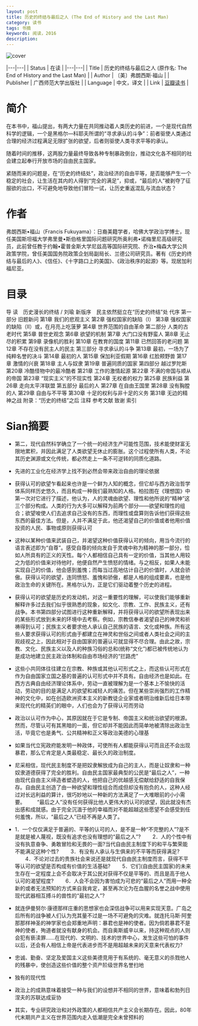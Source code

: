 ```yaml
---
layout: post
title: 历史的终结与最后之人 (The End of History and the Last Man)
category: 读书
tags: 书摘
keywords: 阅读，2016
description: 
---
```


![cover](https://img3.doubanio.com/lpic/s27713956.jpg "历史的终结与最后之人")

|---|---|
| Status | 在读 |
|---|---|
| Title | 历史的终结与最后之人 (原作名: The End of History and the Last Man) |
| Author | 〔美〕弗朗西斯·福山 |
| Publisher | 广西师范大学出版社 |
| Language | 中文，译文 |
| Link | [豆瓣读书](https://book.douban.com/subject/25908550/ ) |

# 简介

在本书中，福山提出，有两大力量在共同推动着人类历史的前进，一个是现代自然科学的逻辑，一个是黑格尔—科耶夫所谓的“寻求承认的斗争”：前者驱使人类通过合理的经济过程满足无限扩张的欲望，后者则驱使人类寻求平等的承认。

随着时间的推移，这两股力量最终导致各种专制暴政倒台，推动文化各不相同的社会建立起奉行开放市场的自由民主国家。

紧随而来的问题是，在“历史的终结处”，政治经济的自由平等，是否能够产生一个稳定的社会，让生活在其内的人得到“完全的满足”，抑或，“最后的人”被剥夺了征服欲的出口，不可避免地导致他们冒险一试，让历史重返混乱与流血状态？

# 作者
  
弗朗西斯•福山（Francis Fukuyama）：日裔美籍学者，哈佛大学政治学博士，现任美国斯坦福大学弗里曼•斯伯格里国际问题研究所奥利弗•诺梅里尼高级研究员，此前曾任教于约翰•霍普金斯大学尼兹高等国际研究院、乔治•梅森大学公共政策学院，曾任美国国务院政策企划局副局长、兰德公司研究员。著有《历史的终结与最后的人》、《信任》、《十字路口上的美国》、《政治秩序的起源》等。现居加利福尼亚。

# 目录

导 读　历史漫长的终结 / 刘瑜
新版序　民主依然挺立在“历史的终结”处
代序
第一部分 旧题新问
第1章 我们的悲观主义
第2章 强权国家的缺陷（I）
第3章 强权国家的缺陷（II）或，在月亮上吃菠萝
第4章 世界范围的自由革命
第二部分 人类的古老时代
第5章 普世史观念
第6章 欲望的机制
第7章 大门口没有野蛮人
第8章 无止尽的积累
第9章 录像机的胜利
第10章 在教育的国度
第11章 已然回答的老问题
第12章 不存在没有民主人的民主
第三部分 寻求承认的斗争
第13章 最初，一场为了纯粹名誉的决斗
第14章 最初的人
第15章 保加利亚假期
第16章 红脸颊野兽
第17章 激情的兴衰
第18章 主人与奴隶
第19章 普遍同质的国家
第四部分 越过罗陀斯
第20章 冷酷怪物中的最冷酷者
第21章 工作的激情起源
第22章 不满的帝国与顺从的帝国
第23章 “现实主义”的不现实性
第24章 无权者的权力
第25章 民族利益
第26章 走向太平洋联盟
第五部分 最后的人
第27章 在自由王国里
第28章 没有胸膛的人
第29章 自由与不平等
第30章 十足的权利与非十足的义务
第31章 无边的精神之战
附录：“历史的终结”之后
注释
参考文献
致谢
索引

# Sian摘要

- 第二，现代自然科学确立了一个统一的经济生产可能性范围，技术能使财富无限地累积，并因此满足了人类欲望无休止的膨胀。这个过程使所有人类，不论其历史渊源或文化传统，都必然走上一条不可逆转的同质化道路。

- 先进的工业化在经济学上找不到必然会带来政治自由的理论依据

- 获得认可的欲望乍看起来也许是一个鲜为人知的概念，但它却与西方政治哲学体系同样历史悠久，而且构成一种我们最熟知的人格。柏拉图在《理想国》中第一次对它进行了描述，他认为，人的灵魂由欲望、理性和他所说的“精神”这三个部分构成。人类的行为大多可以解释为前两个部分——欲望和理性的组合；欲望唆使人们去追求自己没有的东西，而理性或盘算则告诉他们获得这些东西的最佳方法。但是，人并不满足于此，他还渴望自己的价值或者他用价值投资的人民、事物或原则获得认可

- 这种以某种价值来武装自己，并渴望这种价值获得认可的倾向，用当今流行的语言表述即为“自尊”。感受自尊的倾向发自于灵魂中称为精神的那一部分，恰如人所具有的正义的天性。每个人都相信自己具有一定的价值，当其他人用较之为低的价值来对待他时，他便自然产生愤怒的情绪。与之相反，如果人未能实现自己的价值，他会感到羞愧；而每当过高地估计自己的价值时，人就会骄傲。获得认可的欲望，连同愤怒、羞愧和骄傲，都是人格的组成要素，也是他政治生命的关键所在。黑格尔认为，正是它们驱动着整个历史的进程。

- 获得认可的欲望是历史的发动机，对这一重要性的理解，可以使我们能够重新解释许多过去我们似乎很熟悉的现象，如文化、宗教、工作、民族主义，还有战争。本书第四部分试图进行这种重新解释，并将获得认可的欲望所表现出来的某些形式放到未来的环境中去考察。例如，宗教信奉者渴望自己的神灵和祈祷得到认可；民族主义者要求他人承认自己民族的语言、文化或种族。所有这些人要求获得认可的形式由于都建立在神灵和世俗之间或者人类社会之间的主观歧视之上，因此相对于自由国家的普遍认可就显得不尽合理。由此之故，宗教、文化、民族主义以及人的种族习俗的总和(统称“文化”)都已被传统地认为是成功地建立民主政治体制和自由市场经济的“拦路虎”

- 这些小共同体往往建立在宗教、种族或其他认可形式之上，而这些认可形式在作为自由国家立国之基的普遍的认可形式中并不具有。自由经济也是如此。在西方古典自由经济理论体系中，劳动一直被理解为是一个基本上不愉快的活动，劳动的目的是满足人的欲望和减轻人的痛苦。但在某些崇尚强烈的工作精神的文化中，如在创造欧洲资本主义的新教徒企业家或者明治维新后给日本带来现代化的精英们的眼中，人们也会为了获得认可而劳动

- 政治以认可作为中心，其原因就在于它是专制、帝国主义和统治欲望的根源。然而，尽管认可有其黑暗的一面，但它却并不能因此而简单地被清除出政治生活，毕竟它也是勇气、公共精神和正义等政治美德的心理基

- 如果当代立宪政府能发明一种政体，可使所有人都能获得认可而且还不会出现暴君，那么它肯定是人类最稳定、最长久的政治制度。

- 尼采相信，现代民主制度不是把奴隶解放成为自己的主人，而是让奴隶和一种奴隶道德获得了完全的胜利。自由民主国家最典型的公民是“最后之人”，一种由现代自由主义缔造者塑造的人，他把自己的优越感无偿献给舒适的自我保存。自由民主创造了由一种欲望和理性组合而成但却没有抱负的人，这种人经过对长远利益的算计，很巧妙地以一种新的方法满足了一大堆眼前的小小需要。 　　“最后之人”没有任何获得比他人更伟大的认可的欲望，因此就没有杰出感和成就感。由于完全沉湎于他的幸福而对不能超越这些愿望不会感受到任何羞愧，所以，“最后之人”已经不再是人类了。

- 1．一个仅仅满足于普遍的、平等的认可的人，是不是一种“不完整的人”?是不是就是被人蔑视，既没有追求也没有理想的“最后之人”? 　　2．人的个性中有没有执意奋争、勇敢冒险和无畏的一面?当代自由民主制度下的和平与繁荣能不能满足这种个性? 　　3．有没有人承认与生俱来的不平等而获得满足? 　　4．不论对过去的贵族社会来说还是就现代自由民主制度而言，获得不平等认可的欲望是否构成有价值的生活基础? 　　5．它们(自由民主国家)的未来生存在一定程度上会不会取决于其公民对获得不仅是平等的、而且是高于他人认可的渴望程度? 　　6．人会不会因为害怕成为可悲的“最后之人”而用一种全新的或者无法预知的方式来自我肯定，甚至再次沦为在血腥的名誉之战中使用现代武器相互搏斗的兽性的“最初之人”?

- 就连伊曼努尔·康德那样庄重的思想家也会深信战争可以用来实现天意。广岛之后所有的战争被人们认为充其量不过是一场不可避免的灾难。就连托马斯·阿奎那那样神圣的神学家也会郑重地声明：暴君也是神的使者。因为倘若暴君不是神的使者，殉道者就没有献身的机会。而自奥斯威辛以来，持这种观点的人则会犯有亵渎罪……在现代的、文明的、技术的世界中心，发生这些可怕的事件以后，还会有人相信上帝是代表进步而不是用超越未来的天意来代表权力?

- 忠诚、勤奋、坚定及爱国主义这些美德竞用于有系统的、毫无意义的杀戮他人的残暴中，使创造这些价值的整个资产阶级世界名誉扫地

- 独有的现代性

- 政治上的成熟意味着接受一种与我们的设想并不相同的世界，意味着和勃列日涅夫的苏联达成妥协

- 其实，专业研究政治和对外政策的人都相信共产主义会长期存在。因此，80年代末期共产主义在世界范围内走入低潮是完全未曾预料的

